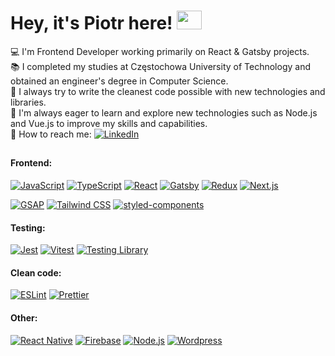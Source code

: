 <h1>
  Hey, it's Piotr here! <img src="https://media.giphy.com/media/CgCaB0B0zYp4kVhNPf/giphy.gif?cid=ecf05e47kd1cesofsvqtmw7qina1uxh7ouqsox4px8hdvg2f&rid=giphy.gif&ct=s" width="40px" height="30px">
</h1>

💻 I'm Frontend Developer working primarily on React & Gatsby projects.<br>📚 I completed my studies at Częstochowa University of Technology and obtained an engineer's degree in Computer Science.<br>🔧 I always try to write the cleanest code possible with new technologies and libraries.<br>🚀 I'm always eager to learn and explore new technologies such as Node.js and Vue.js to improve my skills and capabilities.<br>🔗 How to reach me: [![LinkedIn](https://img.shields.io/badge/LinkedIn-%230077B5.svg?logo=linkedin&logoColor=white)](https://www.linkedin.com/in/krysiakpiotr/) 

<h2></h2>

#### Frontend:
[![JavaScript](https://img.shields.io/badge/-JavaScript-F7DF1E?style=flat-square&logo=javascript&logoColor=black)](https://www.javascript.com/)
[![TypeScript](https://img.shields.io/badge/-TypeScript-007ACC?style=flat-square&logo=typescript&logoColor=white)](https://www.typescriptlang.org/)
[![React](https://img.shields.io/badge/-React-45b8d8?style=flat-square&logo=react&logoColor=white)](https://reactjs.org/)
[![Gatsby](https://img.shields.io/badge/Gatsby-663399?logo=gatsby&logoColor=white&style=flat-square)](https://www.gatsbyjs.com/)
[![Redux](https://img.shields.io/badge/-Redux-764ABC?style=flat-square&logo=redux&logoColor=white)](https://redux-toolkit.js.org)
[![Next.js](https://img.shields.io/badge/-Next.js-000000?style=flat-square&logo=next.js&logoColor=white)](https://nextjs.org/)

[![GSAP](https://img.shields.io/badge/GSAP-88ce04?style=flat-square&logo=GreenSock&logoColor=white)](https://greensock.com/gsap/)
[![Tailwind CSS](https://img.shields.io/badge/Tailwind_CSS-38B2AC?style=flat-square&logo=tailwind-css&logoColor=white)](https://tailwindcss.com/)
[![styled-components](https://img.shields.io/badge/styled_components-DB7093?style=flat-square&logo=styled-components&logoColor=white)](https://styled-components.com)

#### Testing:
[![Jest](https://img.shields.io/badge/-Jest-C21325?style=flat-square&logo=jest&logoColor=white)](https://jestjs.io/)
[![Vitest](https://img.shields.io/badge/Vitest-6E9F18?style=flat-square&logo=Vitest&logoColor=white)](https://vitest.dev)
[![Testing Library](https://img.shields.io/badge/Testing_Library-E33332?style=flat-square&logo=testinglibrary&logoColor=white)](https://testing-library.com)

#### Clean code:
[![ESLint](https://img.shields.io/badge/-ESLint-4B32C3?style=flat-square&logo=ESLint&logoColor=white)](https://eslint.org)
[![Prettier](https://img.shields.io/badge/-Prettier-F7B93E?style=flat-square&logo=Prettier&logoColor=black)](https://prettier.io)

#### Other:
[![React Native](https://img.shields.io/badge/-React%20Native-45b8d8?style=flat-square&logo=react&logoColor=white)](https://reactnative.dev/)
[![Firebase](https://img.shields.io/badge/Firebase-FFCA28?&logo=firebase&logoColor=black&style=flat-square)](https://firebase.google.com/)
[![Node.js](https://img.shields.io/badge/Node.js-339933?&logo=node.js&logoColor=white&style=flat-square)](https://nodejs.org/en)
[![Wordpress](https://img.shields.io/badge/Wordpress-21759B?&logo=wordpress&logoColor=white&style=flat-square)](https://wordpress.org/)

